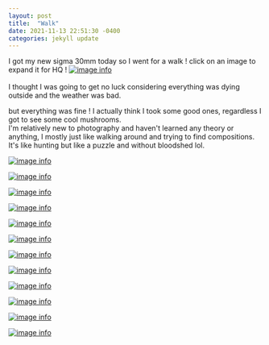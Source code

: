 ```yaml
---
layout: post
title:  "Walk"
date: 2021-11-13 22:51:30 -0400
categories: jekyll update
---
```

I got my new sigma 30mm today so I went for a walk ! click on an image to expand it for HQ !
[ ![image info](/assets/images/walk11-13-21/cattail-no-leaf.jpg) ](/assets/images/walk11-13-21/cattail-no-leaf.jpg)
<br><br>
I thought I was going to get no luck considering everything was dying outside and the weather was bad.

but everything was fine ! I actually think I took some good ones, regardless I got to see some cool mushrooms.
<br>
I'm relatively new to photography and haven't learned any theory or anything, I mostly just like walking around and trying to find compositions. It's like hunting but like a puzzle and without bloodshed lol.

[ ![image info](/assets/images/walk11-13-21/plant.jpg) ](/assets/images/walk11-13-21/plant.jpg)

[ ![image info](/assets/images/walk11-13-21/gfds.jpg) ](/assets/images/walk11-13-21/gfds.jpg)

[ ![image info](/assets/images/walk11-13-21/shroom3.jpg) ](/assets/images/walk11-13-21/shroom3.jpg)

[ ![image info](/assets/images/walk11-13-21/shroom5.jpg) ](/assets/images/walk11-13-21/shroom5.jpg)

[ ![image info](/assets/images/walk11-13-21/shroom1.jpg) ](/assets/images/walk11-13-21/shroom1.jpg)

[ ![image info](/assets/images/walk11-13-21/shroom8.jpg) ](/assets/images/walk11-13-21/shroom8.jpg)

[ ![image info](/assets/images/walk11-13-21/shroom2.jpg) ](/assets/images/walk11-13-21/shroom2.jpg)

[ ![image info](/assets/images/walk11-13-21/purple.jpg) ](/assets/images/walk11-13-21/purple.jpg)

[ ![image info](/assets/images/walk11-13-21/tree.jpg) ](/assets/images/walk11-13-21/tree.jpg)

[ ![image info](/assets/images/walk11-13-21/course.jpg) ](/assets/images/walk11-13-21/course.jpg)

[ ![image info](/assets/images/walk11-13-21/thing.jpg) ](/assets/images/walk11-13-21/thing.jpg)

[ ![image info](/assets/images/walk11-13-21/daisy.jpg) ](/assets/images/walk11-13-21/daisy.jpg)